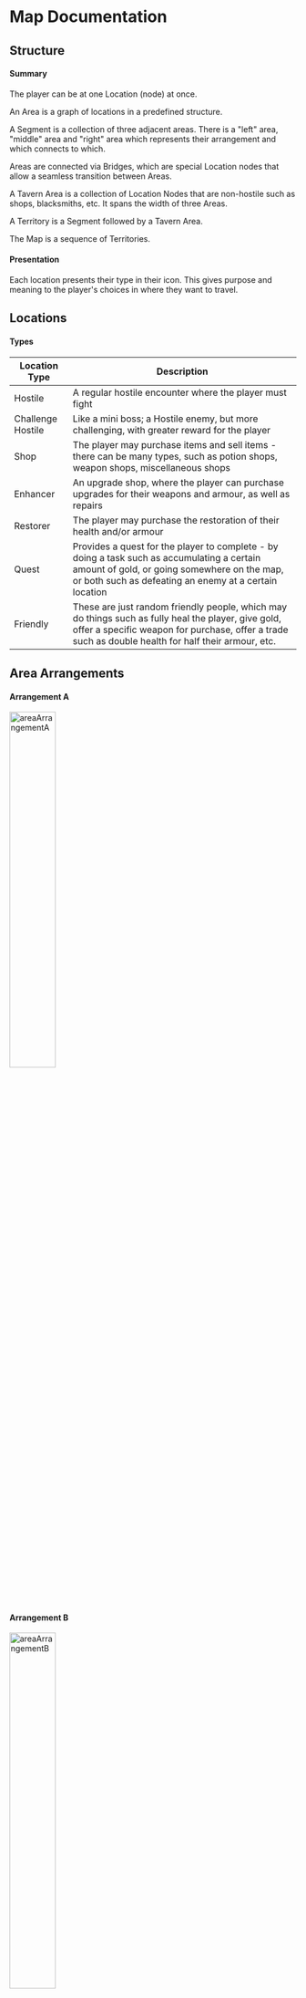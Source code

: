 # Map Documentation

## Structure

#### Summary

The player can be at one Location (node) at once.

An Area is a graph of locations in a predefined structure.

A Segment is a collection of three adjacent areas. There is a "left" area, "middle" area and "right" area which represents their arrangement and which connects to which.

Areas are connected via Bridges, which are special Location nodes that allow a seamless transition between Areas.

A Tavern Area is a collection of Location Nodes that are non-hostile such as shops, blacksmiths, etc. It spans the width of three Areas.

A Territory is a Segment followed by a Tavern Area.

The Map is a sequence of Territories.

#### Presentation

Each location presents their type in their icon. This gives purpose and meaning to the player's choices in where they want to travel.

## Locations

#### Types

| Location Type     | Description                                                  |
| ----------------- | ------------------------------------------------------------ |
| Hostile           | A regular hostile encounter where the player must fight      |
| Challenge Hostile | Like a mini boss; a Hostile enemy, but more challenging, with greater reward for the player |
| Shop              | The player may purchase items and sell items - there can be many types, such as potion shops, weapon shops, miscellaneous shops |
| Enhancer          | An upgrade shop, where the player can purchase upgrades for their weapons and armour, as well as repairs |
| Restorer          | The player may purchase the restoration of their health and/or armour |
| Quest             | Provides a quest for the player to complete - by doing a task such as accumulating a certain amount of gold, or going somewhere on the map, or both such as defeating an enemy at a certain location |
| Friendly          | These are just random friendly people, which may do things such as fully heal the player, give gold, offer a specific weapon for purchase, offer a trade such as double health for half their armour, etc. |

## Area Arrangements

#### Arrangement A

<img src="Assets/areaArrangementA.png" alt="areaArrangementA" width="40%" /> 

#### Arrangement B

<img src="Assets/areaArrangementB.png" alt="areaArrangementB" width="40%" /> 

#### Arrangement C

<img src="Assets/areaArrangementC.png" alt="areaArrangementC" width="40%" /> 

#### Arrangement D

<img src="Assets/areaArrangementD.png" alt="areaArrangementD" width="40%" /> 

#### Arrangement E

<img src="Assets/areaArrangementE.png" alt="areaArrangementE" width="40%" /> 

#### Arrangement F

<img src="Assets/areaArrangementF.png" alt="areaArrangementF" width="40%" /> 

#### Arrangement G

<img src="Assets/areaArrangementG.png" alt="areaArrangementG" width="40%" /> 

#### Arrangement H

<img src="Assets/areaArrangementH.png" alt="areaArrangementH" width="40%" /> 

#### Arrangement I

<img src="Assets/areaArrangementI.png" alt="areaArrangementI" width="40%" /> 

#### Arrangement J

<img src="Assets/areaArrangementJ.png" alt="areaArrangementJ" width="40%" /> 





